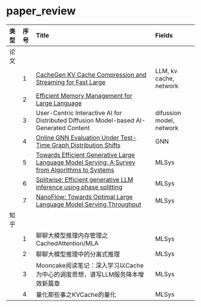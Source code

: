 # paper_review

|类型| 序号 | Title | Fields |
|:-| :- | :- | :- |
|论文|  |  |  |
|| 1 | [CacheGen KV Cache Compression and Streaming for Fast Large](https://github.com/troyyxk/paper_review/tree/main/CacheGen%20KV%20Cache%20Compression%20and%20Streaming%20for%20Fast%20Large) | LLM, kv cache, network |
|| 2 | [Efficient Memory Management for Large Language](https://github.com/troyyxk/paper_review/tree/main/Efficient%20Memory%20Management%20for%20Large%20Language) |  |
|| 3 | User-Centric Interactive AI for Distributed Diffusion Model-based AI-Generated Content | difussion model, network |
|| 4 | [Online GNN Evaluation Under Test-Time Graph Distribution Shifts](https://github.com/troyyxk/paper_review/tree/main/Online%20GNN%20Evaluation%20Under%20Test-Time%20Graph%20Distribution%20Shifts) | GNN |
|| 5 | [Towards Efficient Generative Large Language Model Serving: A Survey from Algorithms to Systems](https://github.com/troyyxk/paper_review/tree/main/Towards%20Efficient%20Generative%20Large%20Language%20Model%20Serving%20A%20Survey%20from%20Algorithms%20to%20Systems) | MLSys |
|| 6 | [Splitwise: Efficient generative LLM inference using phase splitting](https://github.com/troyyxk/paper_review/tree/main/Towards%20Efficient%20Generative%20Large%20Language%20Model%20Serving%20A%20Survey%20from%20Algorithms%20to%20Systems) | MLSys |
|| 7 | [NanoFlow: Towards Optimal Large Language Model Serving Throughput](https://github.com/troyyxk/paper_review/tree/main/Towards%20Efficient%20Generative%20Large%20Language%20Model%20Serving%20A%20Survey%20from%20Algorithms%20to%20Systems) | MLSys |
| 知乎 |  |  |  |
|| 1 | 聊聊大模型推理内存管理之 CachedAttention/MLA | MLSys |
|| 2 | 聊聊大模型推理中的分离式推理 | MLSys |
|| 3 | Mooncake阅读笔记：深入学习以Cache为中心的调度思想，谱写LLM服务降本增效新篇章 | MLSys |
|| 4 | 量化那些事之KVCache的量化 | MLSys |
